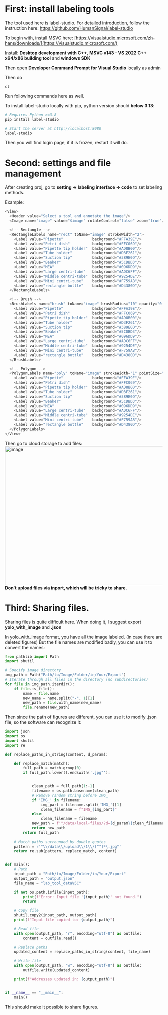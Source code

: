 # First: install labeling tools
The tool used here is label-studio.
For detailed introduction, follow the instruction here: https://github.com/HumanSignal/label-studio

To begin with, install MSVC here: [https://visualstudio.microsoft.com/zh-hans/downloads/](https://visualstudio.microsoft.com/)

Install: **Desktop development with C++**, **MSVC v143 - VS 2022 C++ x64/x86 building tool** and **windows SDK**

Then open **Developer Command Prompt for Visual Studio** locally as admin

Then do
```shell
cl
```

Run following commands here as well.

To install label-studio locally with pip, python version should **below 3.13**:
```python
# Requires Python >=3.8
pip install label-studio

# Start the server at http://localhost:8080
label-studio
```
Then you will find login page, if it is frozen, restart it will do.

# Second: settings and file management
After creating proj, go to **setting -> labeling interface -> code** to set labeling methods.

Example:
```python
<View>
  <Header value="Select a tool and annotate the image"/>
  <Image name="image" value="$image" rotateControl="false" zoom="true"/>

  <!-- Rectangle -->
  <RectangleLabels name="rect" toName="image" strokeWidth="2">
    <Label value="Pipette"             background="#FFA39E"/>
    <Label value="Petri dish"          background="#FFC069"/>
    <Label value="Pipette tip holder"  background="#AD8B00"/>
    <Label value="Tube holder"         background="#D3F261"/>
    <Label value="Suction tip"         background="#389E0D"/>
    <Label value="Beaker"              background="#5CDBD3"/>
    <Label value="MEA"                 background="#096DD9"/>
    <Label value="Large centri-tube"   background="#ADC6FF"/>
    <Label value="Middle centri-tube"  background="#9254DE"/>
    <Label value="Mini centri-tube"    background="#F759AB"/>
    <Label value="rectangle bottle"    background="#D4380D"/>
  </RectangleLabels>

  <!-- Brush -->
  <BrushLabels name="brush" toName="image" brushRadius="10" opacity="0.5">
    <Label value="Pipette"             background="#FFA39E"/>
    <Label value="Petri dish"          background="#FFC069"/>
    <Label value="Pipette tip holder"  background="#AD8B00"/>
    <Label value="Tube holder"         background="#D3F261"/>
    <Label value="Suction tip"         background="#389E0D"/>
    <Label value="Beaker"              background="#5CDBD3"/>
    <Label value="MEA"                 background="#096DD9"/>
    <Label value="Large centri-tube"   background="#ADC6FF"/>
    <Label value="Middle centri-tube"  background="#9254DE"/>
    <Label value="Mini centri-tube"    background="#F759AB"/>
    <Label value="rectangle bottle"    background="#D4380D"/>
  </BrushLabels>

  <!-- Polygon -->
  <PolygonLabels name="poly" toName="image" strokeWidth="1" pointSize="small" opacity="0.9">
    <Label value="Pipette"             background="#FFA39E"/>
    <Label value="Petri dish"          background="#FFC069"/>
    <Label value="Pipette tip holder"  background="#AD8B00"/>
    <Label value="Tube holder"         background="#D3F261"/>
    <Label value="Suction tip"         background="#389E0D"/>
    <Label value="Beaker"              background="#5CDBD3"/>
    <Label value="MEA"                 background="#096DD9"/>
    <Label value="Large centri-tube"   background="#ADC6FF"/>
    <Label value="Middle centri-tube"  background="#9254DE"/>
    <Label value="Mini centri-tube"    background="#F759AB"/>
    <Label value="rectangle bottle"    background="#D4380D"/>
  </PolygonLabels>
</View>
```

Then go to cloud storage to add files:
<img width="767" height="445" alt="image" src="https://github.com/user-attachments/assets/3e99da68-f6af-466d-9302-b6a5c7392339" />
**Don't upload files via inport, which will be tricky to share.**

# Third: Sharing files.
Sharing files is quite difficult here. When doing it, I suggest export **yolo_with_image** and **.json**

In yolo_with_image format, you have all the image labeled. (in case there are deleted figures)
But the file names are modified badly, you can use it to convert the names:

```python
from pathlib import Path
import shutil

# Specify image directory
img_path = Path("Path/to/Image/Folder/in/Your/Export")
# Iterate through all files in the directory (no subdirectories)
for file in img_path.iterdir():
    if file.is_file():
        name = file.name
        new_name = name.split("-", 1)[1]
        new_path = file.with_name(new_name)
        file.rename(new_path)
```

Then since the path of figures are different, you can use it to modify .json file, so the software can recognize it:


```python
import json
import os
import shutil
import re

def replace_paths_in_string(content, d_param):

    def replace_match(match):
        full_path = match.group(0)
        if full_path.lower().endswith('.jpg"'):


            clean_path = full_path[1:-1]
            filename = os.path.basename(clean_path)
            # Remove random string before IMG_
            if 'IMG_' in filename:
                img_part = filename.split('IMG_')[1]
                clean_filename = f"IMG_{img_part}"
            else:
                clean_filename = filename
            new_path = f'"/data/local-files/?d={d_param}{clean_filename}"'
            return new_path
        return full_path
    
    # Match paths surrounded by double quotes
    pattern = r'"\\/data\\/upload\\/1\\/[^"]*\.jpg"'
    return re.sub(pattern, replace_match, content)


def main():
    # Path
    input_path = "Path/to/Image/Folder/in/Your/Export"
    output_path = "output.json"
    file_name = "lab_tool_data%5C"

    if not os.path.isfile(input_path):
        print(f"Error: Input file '{input_path}' not found.")
        return

    # Copy file
    shutil.copy2(input_path, output_path)
    print(f"Input file copied to: {output_path}")

    # Read file
    with open(output_path, "r", encoding="utf-8") as outfile:
        content = outfile.read()

    # Replace paths
    updated_content = replace_paths_in_string(content, file_name)

    # Write file
    with open(output_path, "w", encoding="utf-8") as outfile:
        outfile.write(updated_content)

    print(f"Addresses updated in: {output_path}")


if __name__ == "__main__":
    main()
```

This should make it possible to share figures.
